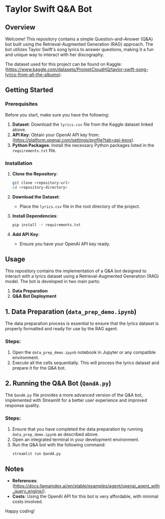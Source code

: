 # Taylor Swift Q&A Bot

## Overview
Welcome! This repository contains a simple Question-and-Answer (Q&A) bot built using the Retrieval-Augmented Generation (RAG) approach. The bot utilizes Taylor Swift's song lyrics to answer questions, making it a fun and unique way to interact with her discography.

The dataset used for this project can be found on Kaggle: (https://www.kaggle.com/datasets/PromptCloudHQ/taylor-swift-song-lyrics-from-all-the-albums).

## Getting Started

### Prerequisites
Before you start, make sure you have the following:

1. **Dataset**: Download the `lyrics.csv` file from the Kaggle dataset linked above.
2. **API Key**: Obtain your OpenAI API key from: (https://platform.openai.com/settings/profile?tab=api-keys).
3. **Python Packages**: Install the necessary Python packages listed in the `requirements.txt` file.

### Installation

1. **Clone the Repository**:
    ```bash
    git clone <repository-url>
    cd <repository-directory>
    ```

2. **Download the Dataset**:
    - Place the `lyrics.csv` file in the root directory of the project.

3. **Install Dependencies**:
    ```bash
    pip install -r requirements.txt
    ```

4. **Add API Key**:
    - Ensure you have your OpenAI API key ready.

## Usage

This repository contains the implementation of a Q&A bot designed to interact with a lyrics dataset using a Retrieval-Augmented Generation (RAG) model. The bot is developed in two main parts:

1. **Data Preparation**
2. **Q&A Bot Deployment**

## 1. Data Preparation (`data_prep_demo.ipynb`)

The data preparation process is essential to ensure that the lyrics dataset is properly formatted and ready for use by the RAG agent.

### Steps:
1. Open the `data_prep_demo.ipynb` notebook in Jupyter or any compatible environment.
2. Execute all the cells sequentially. This will process the lyrics dataset and prepare it for the Q&A bot.

## 2. Running the Q&A Bot (`QandA.py`)

The `QandA.py` file provides a more advanced version of the Q&A bot, implemented with Streamlit for a better user experience and improved response quality.

### Steps:
1. Ensure that you have completed the data preparation by running `data_prep_demo.ipynb` as described above.
2. Open an integrated terminal in your development environment.
3. Run the Q&A bot with the following command:
   ```bash
   streamlit run QandA.py
   ```
   
## Notes

- **References**: (https://docs.llamaindex.ai/en/stable/examples/agent/openai_agent_with_query_engine/).
- **Costs**: Using the OpenAI API for this bot is very affordable, with minimal costs involved.

Happy coding!
